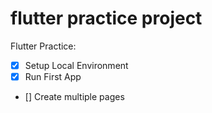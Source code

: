 # flutter practice project

Flutter Practice:
- [x] Setup Local Environment
- [x] Run First App
- [] Create multiple pages 